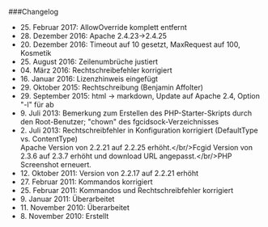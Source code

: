 ###Changelog


* 25\. Februar 2017: AllowOverride komplett entfernt
* 28\. Dezember 2016: Apache 2.4.23->2.4.25
* 20\. Dezember 2016: Timeout auf 10 gesetzt, MaxRequest auf 100, Kosmetik
* 25\. August 2016: Zeilenumbrüche justiert
* 04\. März 2016: Rechtschreibefehler korrigiert
* 16\. Januar 2016: Lizenzhinweis eingefügt
* 29\. Oktober 2015: Rechtschreibung (Benjamin Affolter)
* 29\. September 2015: html -> markdown, Update auf Apache 2.4, Option "-l" für ab
* 9\. Juli 2013: Bemerkung zum Erstellen des PHP-Starter-Skripts durch den Root-Benutzer; "chown" des fgcidsock-Verzeichnisses
* 2\. Juli 2013: Rechtschreibfehler in Konfiguration korrigiert (DefaultType vs. ContentType)<br/>Apache Version von 2.2.21 auf 2.2.25 erh&ouml;ht.</br/>Fcgid Version von 2.3.6 auf 2.3.7 erh&ouml;ht und download URL angepasst.</br/>PHP Screenshot erneuert.
* 12\. Oktober 2011: Version von 2.2.17 auf 2.2.21 erh&ouml;ht
* 27\. Februar 2011: Kommandos korrigiert
* 25\. Februar 2011: Kommandos und Rechtschreibfehler korrigiert
* 9\. Januar 2011: &Uuml;berarbeitet
* 11\. November 2010: &Uuml;berarbeitet
* 8\. November 2010: Erstellt

